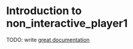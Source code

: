 # Introduction to non_interactive_player1

TODO: write [great documentation](http://jacobian.org/writing/what-to-write/)
